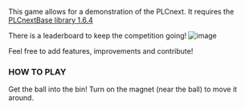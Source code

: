 This game allows for a demonstration of the PLCnext.
It requires the [PLCnextBase library 1.6.4](https://www.plcnextstore.com/world/app/391)

There is a leaderboard to keep the competition going!
![image](https://github.com/user-attachments/assets/1a7887a3-a977-4901-8dfc-9e50a5b9fd5a)


Feel free to add features, improvements and contribute!

### HOW TO PLAY
Get the ball into the bin! Turn on the magnet (near the ball) to move it around.
